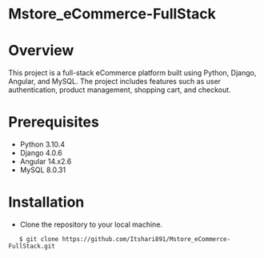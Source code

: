 # Mstore_eCommerce-FullStack
# Overview
This project is a full-stack eCommerce platform built using Python, Django, Angular, and MySQL.
The project includes features such as user authentication, product management, shopping cart, and checkout.

# Prerequisites
 - Python 3.10.4
 - Django 4.0.6
 - Angular 14.x2.6
 - MySQL 8.0.31
# Installation
 - Clone the repository to your local machine.

```shell
   $ git clone https://github.com/Itshari891/Mstore_eCommerce-FullStack.git
```


